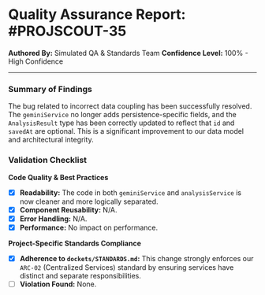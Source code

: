 # Quality Assurance Report: #PROJSCOUT-35

**Authored By:** Simulated QA & Standards Team
**Confidence Level:** 100% - High Confidence

---

### Summary of Findings
The bug related to incorrect data coupling has been successfully resolved. The `geminiService` no longer adds persistence-specific fields, and the `AnalysisResult` type has been correctly updated to reflect that `id` and `savedAt` are optional. This is a significant improvement to our data model and architectural integrity.

### Validation Checklist

**Code Quality & Best Practices**
- [x] **Readability:** The code in both `geminiService` and `analysisService` is now cleaner and more logically separated.
- [x] **Component Reusability:** N/A.
- [x] **Error Handling:** N/A.
- [x] **Performance:** No impact on performance.

**Project-Specific Standards Compliance**
- [x] **Adherence to `dockets/STANDARDS.md`:** This change strongly enforces our `ARC-02` (Centralized Services) standard by ensuring services have distinct and separate responsibilities.
- [ ] **Violation Found:** None.
